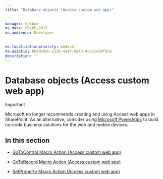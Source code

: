 ```yaml
---
title: "Database objects (Access custom web app)"
  
  
manager: kelbow
ms.date: 09/05/2017
ms.audience: Developer
 
  
ms.localizationpriority: medium
ms.assetid: 069dc9eb-2136-4a9f-9a43-4ca7ce50f9c8
description: ""
---
```


# Database objects (Access custom web app)

> [!IMPORTANT]
> Microsoft no longer recommends creating and using Access web apps in SharePoint. As an alternative, consider using [Microsoft PowerApps](https://powerapps.microsoft.com/en-us/) to build no-code business solutions for the web and mobile devices. 
  
## In this section

- [GoToControl Macro Action (Access custom web app)](gotocontrol-macro-action-access-custom-web-app.md)
    
- [GoToRecord Macro Action (Access custom web app)](gotorecord-macro-action-access-custom-web-app.md)
    
- [SetProperty Macro Action (Access custom web app)](setproperty-macro-action-access-custom-web-app.md)
    

